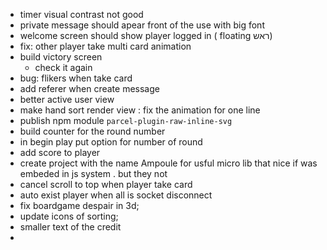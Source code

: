 * timer visual contrast not good
* private message should apear front of the use with big font 
* welcome screen should show player logged in ( floating ראש)
* fix: other player take multi card animation
* build victory screen 
    * check it again
* bug: flikers when take card
* add referer when create message
* better active user view
* make hand sort render view : fix the animation for one line
* publish npm module `parcel-plugin-raw-inline-svg`
* build counter for the round number
* in begin play put option for number of round
* add score to player
* create project with the name Ampoule for usful micro lib
  that  nice if was embeded in js system . but they not
* cancel scroll to top when player take card
* auto exist player when all is socket disconnect
* fix boardgame despair in 3d;
* update icons of sorting;
* smaller text of the credit
*    

   
